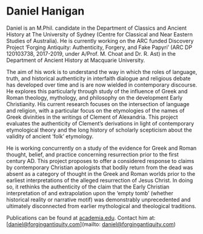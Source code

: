 # Daniel Hanigan
Daniel is an M.Phil. candidate in the Department of Classics and Ancient History at The University of Sydney (Centre for Classical and Near Eastern Studies of Australia). He is currently working on the ARC funded Discovery Project ‘Forging Antiquity: Authenticity, Forgery, and Fake Papyri’ (ARC DP 120103738, 2017-2019, under A/Prof. M. Choat and Dr. R. Ast) in the Department of Ancient History at Macquarie University. 

The aim of his work is to understand the way in which the roles of language, truth, and historical authenticity in interfaith dialogue and religious debate has developed over time and is are now wielded in contemporary discourse. He explores this particularly through study of the influence of Greek and Roman theology, mythology, and philosophy on the development Early Christianity. His current research focuses on the intersection of language and religion, with a particular focus on the etymologies of the names of Greek divinities in the writings of Clement of Alexandria. This project evaluates the authenticity of Clement’s derivations in light of contemporary etymological theory and the long history of scholarly scepticism about the validity of ancient ‘folk’ etymology.  

He is working concurrently on a study of the evidence for Greek and Roman thought, belief, and practice concerning resurrection prior to the first century AD. This project proposes to offer a considered response to claims by contemporary Christian apologists that bodily return from the dead was absent as a category of thought in the Greek and Roman worlds prior to the earliest interpretations of the alleged resurrection of Jesus Christ. In doing so, it rethinks the authenticity of the claim that the Early Christian interpretation of and extrapolation upon the ‘empty tomb’ (whether historical reality or narrative motif) was demonstrably unprecedented and ultimately disconnected from earlier mythological and theological traditions. 

Publications can be found at [academia.edu](http://sydney.academia.edu/DanielHanigan). Contact him at: [daniel@forgingantiquity.com](mailto: daniel@forgingantiquity.com) 
